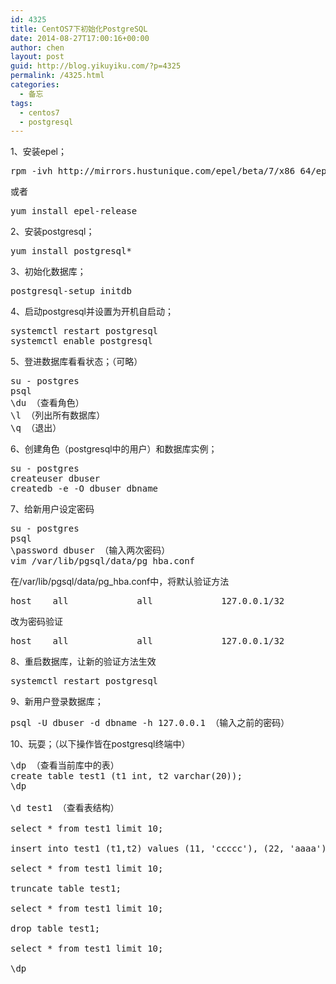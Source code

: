 ```yaml
---
id: 4325
title: CentOS7下初始化PostgreSQL
date: 2014-08-27T17:00:16+00:00
author: chen
layout: post
guid: http://blog.yikuyiku.com/?p=4325
permalink: /4325.html
categories:
  - 备忘
tags:
  - centos7
  - postgresql
---
```

1、安装epel；

<pre>rpm -ivh http://mirrors.hustunique.com/epel/beta/7/x86_64/epel-release-7-0.2.noarch.rpm
</pre>

或者

<pre>yum install epel-release
</pre>

2、安装postgresql；

<pre>yum install postgresql*
</pre>

3、初始化数据库；

<pre>postgresql-setup initdb
</pre>

4、启动postgresql并设置为开机自启动；

<pre>systemctl restart postgresql
systemctl enable postgresql
</pre>

5、登进数据库看看状态；（可略）

<pre>su - postgres
psql
\du （查看角色）
\l （列出所有数据库）
\q （退出）
</pre>

6、创建角色（postgresql中的用户）和数据库实例；

<pre>su - postgres
createuser dbuser
createdb -e -O dbuser dbname
</pre>

7、给新用户设定密码

<pre>su - postgres
psql
\password dbuser （输入两次密码）
vim /var/lib/pgsql/data/pg_hba.conf
</pre>

在/var/lib/pgsql/data/pg_hba.conf中，将默认验证方法

<pre>host    all             all             127.0.0.1/32            ident
</pre>

改为密码验证

<pre>host    all             all             127.0.0.1/32            md5
</pre>

8、重启数据库，让新的验证方法生效

<pre>systemctl restart postgresql
</pre>

9、新用户登录数据库；

<pre>psql -U dbuser -d dbname -h 127.0.0.1 （输入之前的密码）
</pre>

10、玩耍；（以下操作皆在postgresql终端中）

<pre>\dp （查看当前库中的表）
create table test1 (t1 int, t2 varchar(20));
\dp

\d test1 （查看表结构）

select * from test1 limit 10;

insert into test1 (t1,t2) values (11, 'ccccc'), (22, 'aaaa');

select * from test1 limit 10;

truncate table test1;

select * from test1 limit 10;

drop table test1;

select * from test1 limit 10;

\dp
</pre>